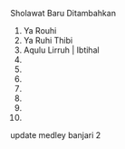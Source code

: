 Sholawat Baru Ditambahkan
1. Ya Rouhi
2. Ya Ruhi Thibi
3. Aqulu Lirruh | Ibtihal
4. 
5. 
6. 
7. 
8. 
9. 
10. 

update medley banjari 2